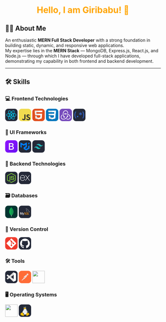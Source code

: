 <h1 align="center" style="color:orange">
  Hello, I am Giribabu! 👋
</h1>

## 🧑‍💻 About Me
An enthusiastic **MERN Full Stack Developer** with a strong foundation in building static, dynamic, and responsive web applications.  
My expertise lies in the **MERN Stack** — MongoDB, Express.js, React.js, and Node.js — through which I have developed full-stack applications, demonstrating my capability in both frontend and backend development.

---

## 🛠️ Skills

### 💻 Frontend Technologies
<div>
  <img src="https://github.com/tandpfun/skill-icons/blob/main/icons/React-Dark.svg" width="40" height="40" />
  <img src="https://github.com/tandpfun/skill-icons/blob/main/icons/JavaScript.svg" width="40" height="40" style="margin: '0 5px'" />
  <img src="https://github.com/tandpfun/skill-icons/blob/main/icons/HTML.svg" width="40" height="40" />
  <img src="https://github.com/tandpfun/skill-icons/blob/main/icons/CSS.svg" width="40" height="40" />
  <img src="https://github.com/tandpfun/skill-icons/blob/main/icons/Redux.svg" width="40" height="40" />
  <img src="https://github.com/tandpfun/skill-icons/blob/main/icons/Regex-Dark.svg" width="40" height="40" />
</div>


### 🎨 UI Frameworks
<div>
  <img src="https://github.com/tandpfun/skill-icons/blob/main/icons/Bootstrap.svg" width="40" height="40" />
  <img src="https://github.com/tandpfun/skill-icons/blob/main/icons/MaterialUI-Dark.svg" width="40" height="40" />
  <img src="https://github.com/tandpfun/skill-icons/blob/main/icons/TailwindCSS-Dark.svg" width="40" height="40" />
</div>


### 🧩 Backend Technologies
<div>
  <img src="https://github.com/tandpfun/skill-icons/blob/main/icons/NodeJS-Dark.svg" width="40" height="40" />
  <img src="https://github.com/tandpfun/skill-icons/blob/main/icons/ExpressJS-Dark.svg" width="40" height="40" />
</div>


### 🗃️ Databases
<div>
  <img src="https://github.com/tandpfun/skill-icons/blob/main/icons/MongoDB.svg" width="40" height="40" />
  <img src="https://github.com/tandpfun/skill-icons/blob/main/icons/MySQL-Dark.svg" width="40" height="40" />
</div>


### 🔧 Version Control
<div>
  <img src="https://github.com/tandpfun/skill-icons/blob/main/icons/Git.svg" width="40" height="40" />
  <img src="https://github.com/tandpfun/skill-icons/blob/main/icons/Github-Dark.svg" width="40" height="40" />
</div>


### 🛠️ Tools
<div>
  <img src="https://github.com/tandpfun/skill-icons/blob/main/icons/VSCode-Dark.svg" width="40" height="40" />
  <img src="https://github.com/tandpfun/skill-icons/blob/main/icons/Postman.svg" width="40" height="40" />
  <img src="https://github.com/tandpfun/skill-icons/blob/main/icons/Npm-Dark.svg" width="40" height="40" />
</div>


### 🖥️ Operating Systems
<div>
  <img src="https://github.com/tandpfun/skill-icons/blob/main/icons/Windows-Dark.svg" width="40" height="40" />
  <img src="https://github.com/tandpfun/skill-icons/blob/main/icons/Linux-Dark.svg" width="40" height="40" />
</div>
